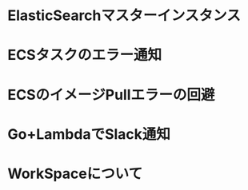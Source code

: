 # ElasticSearchマスターインスタンス

# ECSタスクのエラー通知

# ECSのイメージPullエラーの回避

# Go+LambdaでSlack通知

# WorkSpaceについて